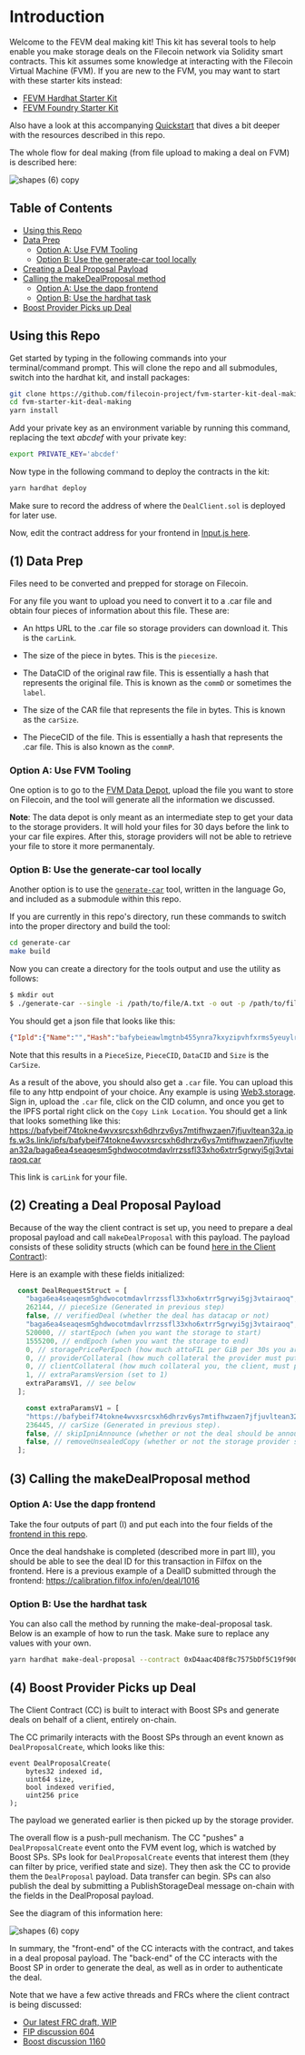 # Introduction
Welcome to the FEVM deal making kit! This kit has several tools to help enable you make storage deals on the Filecoin network via Solidity smart contracts. This kit assumes some knowledge at interacting with the Filecoin Virtual Machine (FVM). If you are new to the FVM, you may want to start with these starter kits instead:

* [FEVM Hardhat Starter Kit](https://github.com/filecoin-project/fevm-hardhat-kit)
* [FEVM Foundry Starter Kit](https://github.com/filecoin-project/fevm-foundry-kit)

Also have a look at this accompanying [Quickstart](https://pl-strflt.notion.site/Data-FVM-Getting-Started-with-the-Client-Contract-745e307f48a147148293aebace746c7f) that dives a bit deeper with the resources described in this repo.

The whole flow for deal making (from file upload to making a deal on FVM) is described here: 

![shapes (6) copy](https://user-images.githubusercontent.com/782153/224225887-1a546129-62b5-41e8-b98d-eb52fe35fac8.png)

## Table of Contents
+ [Using this Repo](#using-this-repo)
+ [Data Prep](#1-data-prep)
    - [Option A: Use FVM Tooling](#option-a-use-fvm-tooling)
    - [Option B: Use the generate-car tool locally](#option-b-use-the-generate-car-tool-locally)
+ [Creating a Deal Proposal Payload](#2-creating-a-deal-proposal-payload)
+ [Calling the makeDealProposal method](#3-calling-the-makedealproposal-method)
    - [Option A: Use the dapp frontend](#option-a-use-the-dapp-frontend)
    - [Option B: Use the hardhat task](#option-b-use-the-hardhat-task)
+ [Boost Provider Picks up Deal](#4-boost-provider-picks-up-deal)

## Using this Repo

Get started by typing in the following commands into your terminal/command prompt. This will clone the repo and all submodules, switch into the hardhat kit, and install packages: 

```bash
git clone https://github.com/filecoin-project/fvm-starter-kit-deal-making.git
cd fvm-starter-kit-deal-making
yarn install
```

Add your private key as an environment variable by running this command, replacing the text *abcdef* with your private key:

```bash
export PRIVATE_KEY='abcdef'
```

Now type in the following command to deploy the contracts in the kit:

```bash
yarn hardhat deploy
```
Make sure to record the address of where the `DealClient.sol` is deployed for later use.

Now, edit the contract address for your frontend in [Input.js here](https://github.com/filecoin-project/fvm-starter-kit-deal-making/blob/main/frontend/src/components/Inputs.js#L11).

## (1) Data Prep

Files need to be converted and prepped for storage on Filecoin. 

For any file you want to upload you need to convert it to a .car file and obtain four pieces of information about this file. These are: 

* An https URL to the .car file so storage providers can download it. This is the `carLink`.

* The size of the piece in bytes. This is the `piecesize`. 

* The DataCID of the original raw file. This is essentially a hash that represents the original file. This is known as the `commD` or sometimes the `label`.

* The size of the CAR file that represents the file in bytes. This is known as the `carSize`.

* The PieceCID of the file. This is essentially a hash that represents the .car file. This is also known as the `commP`.


### Option A: Use FVM Tooling

One option is to go to the [FVM Data Depot](https://data.lighthouse.storage/), upload the file you want to store on Filecoin, and the tool will generate all the information we discussed. 

**Note**: The data depot is only meant as an intermediate step to get your data to the storage providers. It will hold your files for 30 days before the link to your car file expires. After this, storage providers will not be able to retrieve your file to store it more permanentaly.

### Option B: Use the generate-car tool locally

Another option is to use the [`generate-car`](https://github.com/tech-greedy/generate-car) tool, written in the language Go, and included as a submodule within this repo.

If you are currently in this repo's directory, run these commands to switch into the proper directory and build the tool:

```bash
cd generate-car
make build
```

Now you can create a directory for the tools output and use the utility as follows:

```bash
$ mkdir out
$ ./generate-car --single -i /path/to/file/A.txt -o out -p /path/to/file/
```

You should get a json file that looks like this:
```json
{"Ipld":{"Name":"","Hash":"bafybeieawlmgtnb455ynra7kxyzipvhfxrms5yeuylr4w7dbpx7w4e6tqe","Size":0,"Link":[{"Name":"shapes.png","Hash":"bafybeigeisbcozxm7xyuf6vviijjg5fm2ptha2ciuyvjfdaedunhdfwsee","Size":1687130,"Link":null}]},"DataCid":"bafybeieawlmgtnb455ynra7kxyzipvhfxrms5yeuylr4w7dbpx7w4e6tqe","PieceCid":"baga6ea4seaqesm5ghdwocotmdavlrrzssfl33xho6xtrr5grwyi5gj3vtairaoq","PieceSize":2097152,"CidMap":{"":{"IsDir":true,"Cid":"bafybeieawlmgtnb455ynra7kxyzipvhfxrms5yeuylr4w7dbpx7w4e6tqe"},"shapes.png":{"IsDir":false,"Cid":"bafybeigeisbcozxm7xyuf6vviijjg5fm2ptha2ciuyvjfdaedunhdfwsee"}}}
```

Note that this results in a `PieceSize`, `PieceCID`, `DataCID` and `Size` is the `CarSize`. 

As a result of the above, you should also get a `.car` file. You can upload this file to any http endpoint of your choice. Any example is using [Web3.storage](https://web3.storage/). Sign in, upload the `.car` file, click on the CID column, and once you get to the IPFS portal right click on the `Copy Link Location`. You should get a link that looks something like this: https://bafybeif74tokne4wvxsrcsxh6dhrzv6ys7mtifhwzaen7jfjuvltean32a.ipfs.w3s.link/ipfs/bafybeif74tokne4wvxsrcsxh6dhrzv6ys7mtifhwzaen7jfjuvltean32a/baga6ea4seaqesm5ghdwocotmdavlrrzssfl33xho6xtrr5grwyi5gj3vtairaoq.car

This link is `carLink` for your file.


## (2) Creating a Deal Proposal Payload

Because of the way the client contract is set up, you need to prepare a deal proposal payload and call `makeDealProposal` with this payload. The payload consists of these solidity structs (which can be found [here in the Client Contract](https://github.com/filecoin-project/fevm-hardhat-kit/blob/main/contracts/basic-deal-client/DealClient.sol#L38)):


Here is an example with these fields initialized:

```javascript
  const DealRequestStruct = [
    "baga6ea4seaqesm5ghdwocotmdavlrrzssfl33xho6xtrr5grwyi5gj3vtairaoq", // pieceCID (Generated in previous step)
    262144, // pieceSize (Generated in previous step)
    false, // verifiedDeal (whether the deal has datacap or not)
    "baga6ea4seaqesm5ghdwocotmdavlrrzssfl33xho6xtrr5grwyi5gj3vtairaoq", // DataCID (generated in previous step)
    520000, // startEpoch (when you want the storage to start)
    1555200, // endEpoch (when you want the storage to end)
    0, // storagePricePerEpoch (how much attoFIL per GiB per 30s you are offering for this deal, set to 0 for a free deal)
    0, // providerCollateral (how much collateral the provider must put up for the deal)
    0, // clientCollateral (how much collateral you, the client, must put up for the deal)
    1, // extraParamsVersion (set to 1)
    extraParamsV1, // see below
  ];

    const extraParamsV1 = [
    "https://bafybeif74tokne4wvxsrcsxh6dhrzv6ys7mtifhwzaen7jfjuvltean32a.ipfs.w3s.link/ipfs/bafybeif74tokne4wvxsrcsxh6dhrzv6ys7mtifhwzaen7jfjuvltean32a/baga6ea4seaqesm5ghdwocotmdavlrrzssfl33xho6xtrr5grwyi5gj3vtairaoq.car", // carLink (Generated in previous step)
    236445, // carSize (Generated in previous step).
    false, // skipIpniAnnounce (whether or not the deal should be announced to IPNI indexers, set to false)
    false, // removeUnsealedCopy (whether or not the storage provider should remove an unsealed copy. Set to false)
  ];
```

## (3) Calling the makeDealProposal method



### Option A: Use the dapp frontend

Take the four outputs of part (I) and put each into the four fields of the [frontend in this repo](https://github.com/filecoin-project/fvm-starter-kit-deal-making/tree/main/frontend). 

Once the deal handshake is completed (described more in part III), you should be able to see the deal ID for this transaction in Filfox on the frontend. Here is a previous example of a DealID submitted through the frontend: https://calibration.filfox.info/en/deal/1016

### Option B: Use the hardhat task

You can also call the method by running the make-deal-proposal task. Below is an example of how to run the task. Make sure to replace any values with your own.

```bash
yarn hardhat make-deal-proposal --contract 0xD4aac4D8fBc7575bDf5C19f900634d6c61a00a79 --piece-cid baga6ea4seaqayn6kwvhnajfgec2qakj7vb5aeqisbbnojunowdyapkdfcyhzcpy --piece-size 262144 --verified-deal false --label "baga6ea4seaqayn6kwvhnajfgec2qakj7vb5aeqisbbnojunowdyapkdfcyhzcpy" --start-epoch 520000 --end-epoch 1555200 --storage-price-per-epoch 0 --provider-collateral 0 --client-collateral 0 --extra-params-version 1 --location-ref "https://data-depot.lighthouse.storage/api/download/download_car?fileId=005b377e-89a6-44c6-aa04-871509019bec.car" --car-size 194875 --skip-ipni-announce false --remove-unsealed-copy false
```

## (4) Boost Provider Picks up Deal

The Client Contract (CC) is built to interact with Boost SPs and generate deals on behalf of a client, entirely on-chain.

The CC primarily interacts with the Boost SPs through an event known as `DealProposalCreate`, which looks like this:

```solidity
event DealProposalCreate(
    bytes32 indexed id,
    uint64 size,
    bool indexed verified,
    uint256 price
);
```

The payload we generated earlier is then picked up by the storage provider.

The overall flow is a push-pull mechanism. The CC "pushes" a `DealProposalCreate` event onto the FVM event log, which is watched by Boost SPs. SPs look for `DealProposalCreate` events that interest them (they can filter by price, verified state and size). They then ask the CC to provide them the `DealProposal` payload. Data transfer can begin. SPs can also publish the deal by submitting a PublishStorageDeal message on-chain with the fields in the DealProposal payload.

See the diagram of this information here:

![shapes (6) copy](https://user-images.githubusercontent.com/782153/224235188-f1b2ecfc-c88b-4efb-9896-b90ec5c3152f.png)

In summary, the "front-end" of the CC interacts with the contract, and takes in a deal proposal payload. The "back-end" of the CC interacts with the Boost SP in order to generate the deal, as well as in order to authenticate the deal. 

Note that we have a few active threads and FRCs where the client contract is being discussed: 
 - [Our latest FRC draft, WIP](https://www.notion.so/WIP-Deal-Client-Contract-FRC-458e625f13b14c70bfdfe7ed64007b6c)
 - [FIP discussion 604](https://github.com/filecoin-project/FIPs/discussions/604)
 - [Boost discussion 1160](https://github.com/filecoin-project/boost/discussions/1160)
